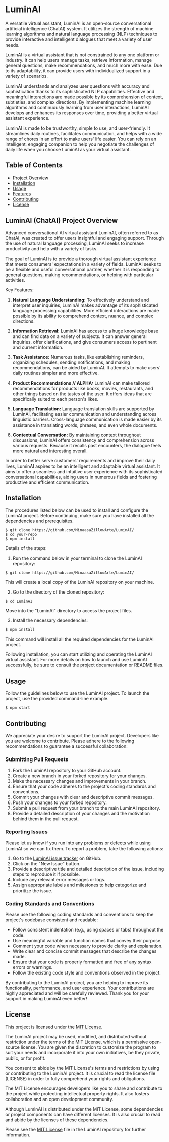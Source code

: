 # LuminAI

A versatile virtual assistant, LuminAI is an open-source conversational artificial intelligence (ChatAI) system. It utilizes the strength of machine learning algorithms and natural language processing (NLP) techniques to provide interactive and intelligent dialogues that meet a variety of user needs.

LuminAI is a virtual assistant that is not constrained to any one platform or industry. It can help users manage tasks, retrieve information, manage general questions, make recommendations, and much more with ease. Due to its adaptability, it can provide users with individualized support in a variety of scenarios.

LuminAI understands and analyzes user questions with accuracy and sophistication thanks to its sophisticated NLP capabilities. Effective and meaningful interactions are made possible by its comprehension of context, subtleties, and complex directions. By implementing machine learning algorithms and continuously learning from user interactions, LuminAI develops and enhances its responses over time, providing a better virtual assistant experience.

LuminAI is made to be trustworthy, simple to use, and user-friendly. It streamlines daily routines, facilitates communication, and helps with a wide range of chores in an effort to make users' life easier. You can rely on an intelligent, engaging companion to help you negotiate the challenges of daily life when you choose LuminAI as your virtual assistant.

## Table of Contents

- [Project Overview](#project-overview)
- [Installation](#installation)
- [Usage](#usage)
- [Features](#features)
- [Contributing](#contributing)
- [License](#license)

## LuminAI (ChatAI) Project Overview

Advanced conversational AI virtual assistant LuminAI, often referred to as ChatAI, was created to offer users insightful and engaging support. Through the use of natural language processing, LuminAI seeks to increase productivity and help with a variety of tasks.

The goal of LuminAI is to provide a thorough virtual assistant experience that meets consumers' expectations in a variety of fields. LuminAI seeks to be a flexible and useful conversational partner, whether it is responding to general questions, making recommendations, or helping with particular activities.

Key Features:

1. **Natural Language Understanding:** To effectively understand and interpret user inquiries, LuminAI makes advantage of its sophisticated language processing capabilities. More efficient interactions are made possible by its ability to comprehend context, nuance, and complex directions.

2. **Information Retrieval:** LuminAI has access to a huge knowledge base and can find data on a variety of subjects. It can answer general inquiries, offer clarifications, and give consumers access to pertinent and current information.

3. **Task Assistance:** Numerous tasks, like establishing reminders, organizing schedules, sending notifications, and making recommendations, can be aided by LuminAI. It attempts to make users' daily routines simpler and more effective.

4. **Product Recommendations // ALPHA:** LuminAI can make tailored recommendations for products like books, movies, restaurants, and other things based on the tastes of the user. It offers ideas that are specifically suited to each person's likes.

5. **Language Translation:** Language translation skills are supported by LuminAI, facilitating easier communication and understanding across linguistic barriers. Cross-language communication is made easier by its assistance in translating words, phrases, and even whole documents.

6. **Contextual Conversation:** By maintaining context throughout discussions, LuminAI offers consistency and comprehension across various requests. Because it recalls past encounters, the dialogue feels more natural and interesting overall.

In order to better serve customers' requirements and improve their daily lives, LuminAI aspires to be an intelligent and adaptable virtual assistant. It aims to offer a seamless and intuitive user experience with its sophisticated conversational capabilities, aiding users in numerous fields and fostering productive and efficient communication.

## Installation

The procedures listed below can be used to install and configure the LuminAI project. Before continuing, make sure you have installed all the dependencies and prerequisites.

```shell
$ git clone https://github.com/MinaasaZillowArte/LuminAI/
$ cd your-repo
$ npm install
```

Details of the steps:
  
1. Run the command below in your terminal to clone the LuminAI repository:
  
  ```shell
  $ git clone https://github.com/MinaasaZillowArte/LuminAI/
  ```
   This will create a local copy of the LuminAI repository on your machine.

2. Go to the directory of the cloned repository:
  
  ```shell
  $ cd LuminAI
  ```
   Move into the "LuminAI" directory to access the project files.
  
3. Install the necessary dependencies:
  
  ```shell
  $ npm install
  ```
   This command will install all the required dependencies for the LuminAI project.

Following installation, you can start utilizing and operating the LuminAI virtual assistant. For more details on how to launch and use LuminAI successfully, be sure to consult the project documentation or README files.

## Usage

Follow the guidelines below to use the LuminAI project. To launch the project, use the provided command-line example.

```shell
$ npm start
```

## Contributing

We appreciate your desire to support the LuminAI project. Developers like you are welcome to contribute. Please adhere to the following recommendations to guarantee a successful collaboration:

### Submitting Pull Requests

1. Fork the LuminAI repository to your GitHub account.
2. Create a new branch in your forked repository for your changes.
3. Make the necessary changes and improvements in your branch.
4. Ensure that your code adheres to the project's coding standards and conventions.
5. Commit your changes with clear and descriptive commit messages.
6. Push your changes to your forked repository.
7. Submit a pull request from your branch to the main LuminAI repository.
8. Provide a detailed description of your changes and the motivation behind them in the pull request.

### Reporting Issues

Please let us know if you run into any problems or defects while using LuminAI so we can fix them. To report a problem, take the following actions:

1. Go to the [LuminAI issue tracker](https://github.com/MinaasaZillowArte/LuminAI/issues) on GitHub.
2. Click on the "New Issue" button.
3. Provide a descriptive title and detailed description of the issue, including steps to reproduce it if possible.
4. Include any relevant error messages or logs.
5. Assign appropriate labels and milestones to help categorize and prioritize the issue.

### Coding Standards and Conventions

Please use the following coding standards and conventions to keep the project's codebase consistent and readable:

- Follow consistent indentation (e.g., using spaces or tabs) throughout the code.
- Use meaningful variable and function names that convey their purpose.
- Comment your code when necessary to provide clarity and explanation.
- Write clear and concise commit messages that describe the changes made.
- Ensure that your code is properly formatted and free of any syntax errors or warnings.
- Follow the existing code style and conventions observed in the project.

By contributing to the LuminAI project, you are helping to improve its functionality, performance, and user experience. Your contributions are highly appreciated and will be carefully reviewed. Thank you for your support in making LuminAI even better!

## License

This project is licensed under the [MIT License](LICENSE).

The LuminAI project may be used, modified, and distributed without restriction under the terms of the MIT License, which is a permissive open-source license. You are given the discretion to customize the program to suit your needs and incorporate it into your own initiatives, be they private, public, or for profit.

You consent to abide by the MIT License's terms and restrictions by using or contributing to the LuminAI project. It is crucial to read the license file (LICENSE) in order to fully comprehend your rights and obligations.

The MIT License encourages developers like you to share and contribute to the project while protecting intellectual property rights. It also fosters collaboration and an open development community.

Although LuminAI is distributed under the MIT License, some dependencies or project components can have different licenses. It is also crucial to read and abide by the licenses of these dependencies.

Please see the [MIT License](LICENSE) file in the LuminAI repository for further information.
